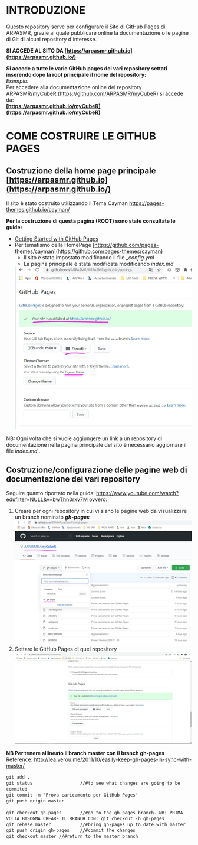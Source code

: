 # INTRODUZIONE
Questo repository serve per configurare il Sito di GitHub Pages di ARPASMR, grazie al quale pubblicare online la documentazione o le pagine di Git di alcuni repository d'interesse.

**SI ACCEDE AL SITO DA [https://arpasmr.github.io](https://arpasmr.github.io/)**

**Si accede a tutte le varie GitHub pages dei vari repository settati inserendo dopo la root principale il nome del repository:**
<br>*Esempio:*
<br>Per accedere alla documentazione online del repository ARPASMR/myCubeR (https://github.com/ARPASMR/myCubeR) si accede da:
<br>**[https://arpasmr.github.io/myCubeR](https://arpasmr.github.io/myCubeR)**


# COME COSTRUIRE LE GITHUB PAGES
## Costruzione della home page principale [https://arpasmr.github.io](https://arpasmr.github.io/)
Il sito è stato costruito utilizzando il Tema Cayman https://pages-themes.github.io/cayman/

**Per la costruzione di questa pagina (ROOT) sono state consultate le guide:**

* [Getting Started with GitHub Pages](https://guides.github.com/features/pages/)
* Per tematismo della HomePage [https://github.com/pages-themes/cayman](https://github.com/pages-themes/cayman)
  * Il sito è stato impostato modificando il file *_config.yml*
  * La pagina principale è stata modificata modificando *index.md* 
  <img src="figures/repository_settings.JPG" width="550px" >

NB: Ogni volta che si vuole aggiungere un link a un repository di documentazione nella pagina principale del sito è necessario aggiornare il file *index.md* . 

## Costruzione/configurazione delle pagine web di documentazione dei vari repository

Seguire quanto riportato nella guida: https://www.youtube.com/watch?edufilter=NULL&v=bwThn0rxv7M ovvero:

1. Creare per ogni repository in cui vi siano le pagine web da visualizzare un branch nominato ***gh-pages***
   <img src="figures/repository_branch.JPG" width="550px">
2. Settare le GitHub Pages di quel repository 
   <img src="figures/repository_settings1.JPG">


**NB Per tenere allineato il branch master con il branch gh-pages**
<br>Reference: http://lea.verou.me/2011/10/easily-keep-gh-pages-in-sync-with-master/

```
git add .
git status 					//#to see what changes are going to be commited
git commit -m 'Prova caricamento per GitHub Pages'
git push origin master

git checkout gh-pages   	//#go to the gh-pages branch. NB: PRIMA VOLTA BISOGNA CREARE IL BRANCH CON: git checkout -b gh-pages
git rebase master			//#bring gh-pages up to date with master
git push origin gh-pages	//#commit the changes
git checkout master	//#return to the master branch
```
